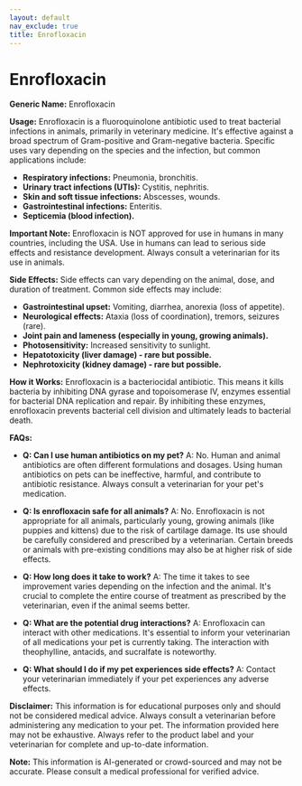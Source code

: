 ```yaml
---
layout: default
nav_exclude: true
title: Enrofloxacin
---
```


# Enrofloxacin

**Generic Name:** Enrofloxacin

**Usage:** Enrofloxacin is a fluoroquinolone antibiotic used to treat bacterial infections in animals, primarily in veterinary medicine.  It's effective against a broad spectrum of Gram-positive and Gram-negative bacteria.  Specific uses vary depending on the species and the infection, but common applications include:

* **Respiratory infections:** Pneumonia, bronchitis.
* **Urinary tract infections (UTIs):** Cystitis, nephritis.
* **Skin and soft tissue infections:** Abscesses, wounds.
* **Gastrointestinal infections:** Enteritis.
* **Septicemia (blood infection).**

**Important Note:** Enrofloxacin is NOT approved for use in humans in many countries, including the USA.  Use in humans can lead to serious side effects and resistance development.  Always consult a veterinarian for its use in animals.


**Side Effects:**  Side effects can vary depending on the animal, dose, and duration of treatment.  Common side effects may include:

* **Gastrointestinal upset:** Vomiting, diarrhea, anorexia (loss of appetite).
* **Neurological effects:**  Ataxia (loss of coordination), tremors, seizures (rare).
* **Joint pain and lameness (especially in young, growing animals).**
* **Photosensitivity:** Increased sensitivity to sunlight.
* **Hepatotoxicity (liver damage) - rare but possible.**
* **Nephrotoxicity (kidney damage) - rare but possible.**


**How it Works:** Enrofloxacin is a bacteriocidal antibiotic. This means it kills bacteria by inhibiting DNA gyrase and topoisomerase IV, enzymes essential for bacterial DNA replication and repair. By inhibiting these enzymes, enrofloxacin prevents bacterial cell division and ultimately leads to bacterial death.


**FAQs:**

* **Q: Can I use human antibiotics on my pet?** A: No.  Human and animal antibiotics are often different formulations and dosages.  Using human antibiotics on pets can be ineffective, harmful, and contribute to antibiotic resistance. Always consult a veterinarian for your pet's medication.

* **Q: Is enrofloxacin safe for all animals?** A:  No.  Enrofloxacin is not appropriate for all animals, particularly young, growing animals (like puppies and kittens) due to the risk of cartilage damage.  Its use should be carefully considered and prescribed by a veterinarian.  Certain breeds or animals with pre-existing conditions may also be at higher risk of side effects.

* **Q: How long does it take to work?** A: The time it takes to see improvement varies depending on the infection and the animal.  It's crucial to complete the entire course of treatment as prescribed by the veterinarian, even if the animal seems better.

* **Q: What are the potential drug interactions?** A:  Enrofloxacin can interact with other medications.  It's essential to inform your veterinarian of all medications your pet is currently taking.  The interaction with theophylline, antacids, and sucralfate is noteworthy.

* **Q: What should I do if my pet experiences side effects?** A:  Contact your veterinarian immediately if your pet experiences any adverse effects.


**Disclaimer:** This information is for educational purposes only and should not be considered medical advice.  Always consult a veterinarian before administering any medication to your pet.  The information provided here may not be exhaustive.  Always refer to the product label and your veterinarian for complete and up-to-date information.


**Note:** This information is AI-generated or crowd-sourced and may not be accurate. Please consult a medical professional for verified advice.
